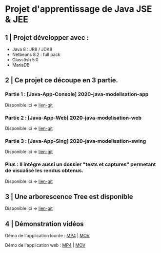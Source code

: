 # Projet d'apprentissage de Java JSE & JEE

## 1 | Projet développer avec : 

- Java 8 : JR8 / JDK8
- Netbeans 8.2 : full pack
- Glassfish 5.0
- MariaDB

## 2 | Ce projet ce découpe en 3 partie.

### Partie 1 : [Java-App-Console] 2020-java-modelisation-app

Disponible ici => [lien-git](https://github.com/ldumay/2020-java-modelisation/tree/main/2020-java-modelisation-app)

### Partie 2 : [Java-App-Web] 2020-java-modelisation-web

Disponible ici => [lien-git](https://github.com/ldumay/2020-java-modelisation/tree/main/2020-java-modelisation-web)

### Partie 3 : [Java-App-Sing] 2020-java-modelisation-swing

Disponible ici => [lien-git](https://github.com/ldumay/2020-java-modelisation/tree/main/2020-java-modelisation-swing)

### Plus : Il intégre aussi un dossier "tests et captures" permetant de visualisé les rendus obtenus.

Disponible ici => [lien-git](https://github.com/ldumay/2020-java-modelisation/tree/main/_test_et_captures)

## 3 | Une arborescence Tree est disponible

Disponible ici => [lien-git](https://github.com/ldumay/2020-java-modelisation/blob/main/_tests_et_captures/0_tree_full_git.md)

## 4 | Démonstration vidéos

Démo de l'application lourde : 
[MP4](http://uploads.ldumay.fr/tmp/Demos_Java_Modelisation/Demo_App_Lourde.mp4)
| [MOV](http://uploads.ldumay.fr/tmp/Demos_Java_Modelisation/Demo_App_Lourde.mov)

Démo de l'application web :
[MP4](http://uploads.ldumay.fr/tmp/Demos_Java_Modelisation/Demo_App_Web.mp4)
| [MOV](http://uploads.ldumay.fr/tmp/Demos_Java_Modelisation/Demo_App_Web.mov)